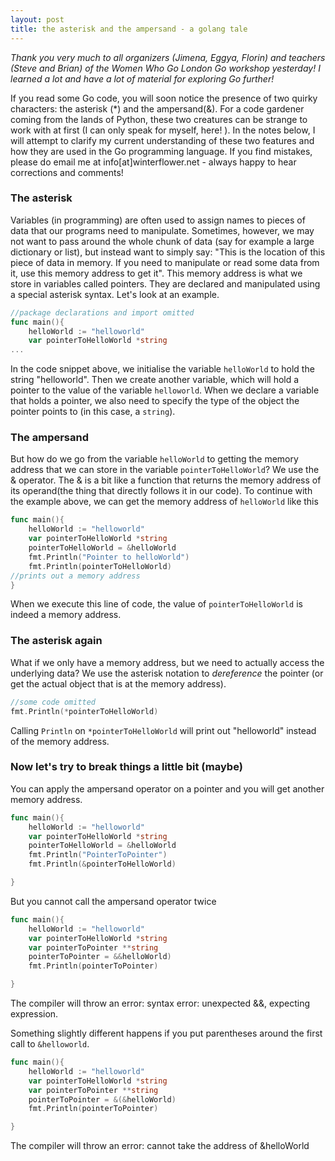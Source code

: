 ```yaml
---
layout: post
title: the asterisk and the ampersand - a golang tale
---
```


_Thank you very much to all organizers (Jimena, Eggya, Florin) and teachers (Steve and Brian) of the Women Who Go London Go workshop yesterday! I learned a lot and have a lot of material for exploring Go further!_

If you read some Go code, you will soon notice the presence of two quirky characters: the asterisk (*) and the ampersand(&). For a code gardener coming from the lands of Python, these two creatures can be strange to work with at first (I can only speak for myself, here! ). In the notes below, I will attempt to clarify my current understanding of these two features and how they are used in the Go programming language. If you find mistakes, please do email me at info[at]winterflower.net - always happy to hear corrections and comments!

### The asterisk

Variables (in programming) are often used to assign names to pieces of data that our programs need to manipulate. Sometimes, however, we may not want to pass around the whole chunk of data (say for example a large dictionary or list), but instead want to simply say: "This is the location of this piece of data in memory. If you need to manipulate or read some data from it, use this memory address to get it". This memory address is what we store in variables called pointers. They are declared and manipulated using a special asterisk syntax.
Let's look at an example. 

```go
//package declarations and import omitted
func main(){
	helloWorld := "helloworld"
	var pointerToHelloWorld *string
...
```

In the code snippet above, we initialise the variable ``helloWorld`` to hold the string "helloworld". Then we create another variable, which will hold a pointer to the value of the variable ``helloworld``. When we declare a variable that holds a pointer, we also need to specify the type of the object the pointer points to (in this case, a ``string``).

### The ampersand 

But how do we go from the variable ``helloWorld`` to getting the memory address that we can store in the variable ``pointerToHelloWorld``? We use the & operator. The & is a bit like a function that returns the memory address of its operand(the thing that directly follows it in our code). To continue with the example above, we can get the memory address of ``helloWorld`` like this


```go
func main(){
	helloWorld := "helloworld"
	var pointerToHelloWorld *string
	pointerToHelloWorld = &helloWorld
	fmt.Println("Pointer to helloWorld")
	fmt.Println(pointerToHelloWorld)
//prints out a memory address
}
```

When we execute this line of code, the value of ``pointerToHelloWorld`` is indeed a memory address. 

### The asterisk again

What if we only have a memory address, but we need to actually access the underlying data? We use the asterisk notation to _dereference_ the pointer (or get the actual object that is at the memory address). 

```go
//some code omitted
fmt.Println(*pointerToHelloWorld)
```

Calling ``Println`` on ``*pointerToHelloWorld`` will print out "helloworld" instead of the memory address. 

### Now let's try to break things a little bit (maybe)

You can apply the ampersand operator on a pointer and you will get another memory address.

```go
func main(){
	helloWorld := "helloworld"
	var pointerToHelloWorld *string
	pointerToHelloWorld = &helloWorld
    fmt.Println("PointerToPointer")
    fmt.Println(&pointerToHelloWorld)

}
```

But you cannot call the ampersand operator twice

```go
func main(){
	helloWorld := "helloworld"
	var pointerToHelloWorld *string
    var pointerToPointer **string
    pointerToPointer = &&helloWorld)
    fmt.Println(pointerToPointer)

}
```

The compiler will throw an error: syntax error: unexpected &&, expecting expression. 

Something slightly different happens if you put parentheses around the first call to ``&helloworld``.

```go
func main(){
	helloWorld := "helloworld"
	var pointerToHelloWorld *string
    var pointerToPointer **string
    pointerToPointer = &(&helloWorld)
    fmt.Println(pointerToPointer)

}
```

The compiler will throw an error: cannot take the address of &helloWorld




